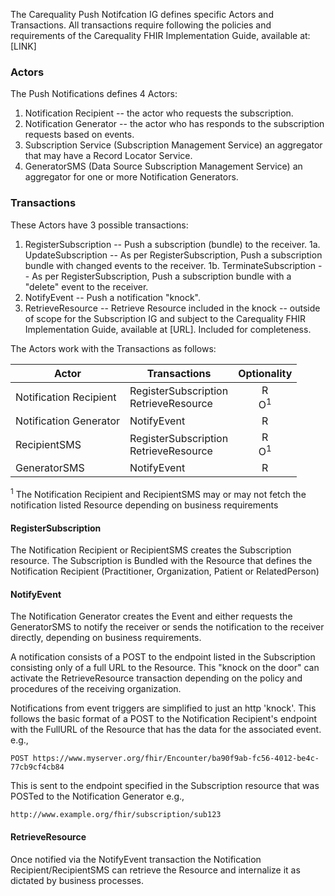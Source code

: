 The Carequality Push Notifcation IG defines specific Actors and Transactions.  All transactions require following the policies and requirements of the Carequality FHIR Implementation Guide, available at: [LINK]

### Actors
The Push Notifications defines 4 Actors:
1. Notification Recipient -- the actor who requests the subscription.
2. Notification Generator -- the actor who has responds to the subscription requests based on events.
3. Subscription Service (Subscription Management Service) an aggregator that may have a Record Locator Service.
4. GeneratorSMS (Data Source Subscription Management Service) an aggregator for one or more Notification Generators.

### Transactions
 These Actors have 3 possible transactions:
1. RegisterSubscription -- Push a subscription (bundle) to the receiver.
1a. UpdateSubscription -- As per RegisterSubscription, Push a subscription bundle with changed events to the receiver.
1b. TerminateSubscription -- As per RegisterSubscription, Push a subscription bundle with a "delete" event to the receiver.
2. NotifyEvent -- Push a notification "knock".
3. RetrieveResource -- Retrieve Resource included in the knock  -- outside of scope for the Subscription IG and subject to the Carequality FHIR Implementation Guide, available at [URL]. Included for completeness.

The Actors work with the Transactions as follows:

|Actor|Transactions|Optionality|
|-------------|-------------------------------|:-----:|
|Notification Recipient |RegisterSubscription<br>RetrieveResource |R<BR>O<sup>1|
|Notification Generator |NotifyEvent |R|
|RecipientSMS |RegisterSubscription<br>RetrieveResource |R<BR>O<sup>1|
|GeneratorSMS |NotifyEvent |R|

<sup>1</sup> The Notification Recipient and RecipientSMS may or may not fetch the notification listed Resource depending on business requirements

#### RegisterSubscription
The Notification Recipient or RecipientSMS creates the Subscription resource.  The Subscription is Bundled with the Resource that defines the Notification Recipient (Practitioner, Organization, Patient or RelatedPerson)


#### NotifyEvent
The Notification Generator creates the Event and either requests the GeneratorSMS to notify the receiver or sends the notification to the receiver directly, depending on business requirements.

A notification consists of a POST to the endpoint listed in the Subscription consisting only of a full URL to the Resource.  This "knock on the door" can activate the RetrieveResource transaction depending on the policy and procedures of the receiving organization.

Notifications from event triggers are simplified to just an http 'knock'.  This follows the basic format of a POST to the Notification Recipient's endpoint with the FullURL of the Resource that has the data for the associated event.  e.g.,

``` POST https://www.myserver.org/fhir/Encounter/ba90f9ab-fc56-4012-be4c-77cb9cf4cb84 ```

This is sent to the endpoint specified in the Subscription resource that was POSTed to the Notification Generator e.g.,

```http://www.example.org/fhir/subscription/sub123```

#### RetrieveResource

Once notified via the NotifyEvent transaction the Notification Recipient/RecipientSMS can retrieve the Resource and internalize it as dictated by business processes.

